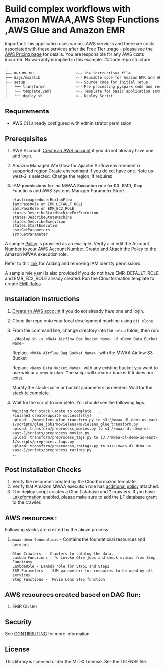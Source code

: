 # Build complex workflows with Amazon MWAA,AWS Step Functions ,AWS Glue and Amazon EMR

Important: this application uses various AWS services and there are costs associated with these services after the Free Tier usage - please see the [AWS Pricing page](https://aws.amazon.com/pricing/) for details. You are responsible for any AWS costs incurred. No warranty is implied in this example.
##Code repo structure

```bash
.
├── README.MD                   <-- The instructions file
├── dags/mwaalib                <-- Reusable code for Amazon EMR and AWS Step Functions
├── setup                       <-- Source code for initial setup
│   └── transform/              <-- Pre processing pyspark code and resuable code.     
│   └── template.yaml           <-- Template for basic application setup
│   └── deploy.sh               <-- Deploy Script 

```

## Requirements

* AWS CLI already configured with Administrator permission

## Prerequisites
1.  AWS Account .[Create an AWS account](https://portal.aws.amazon.com/gp/aws/developer/registration/index.html) if you do not already have one and login.
2.  Amazon Managed Workflow for Apache Airflow environment in supported region.[Create environment](https://us-west-2.console.aws.amazon.com/mwaa/home?region=us-west-2#/create/environment) if you do not have one. Note us-west-2 is selected. Change the region, if required.
3.  IAM permissions for the MWAA Execution role for S3 ,EMR, Step Functions and AWS Systems Manager Parameter Store.

        elasticmapreduce:RunJobFlow
        iam:PassRole on EMR_DEFAULT_ROLE
        iam:PassRole on EMR_EC2_ROLE
        states:DescribeStateMachineForExecution
        states:DescribeStateMachine
        states:DescribeExecution
        states:StartExecution
        ssm:GetParameters
        ssm:GetParameter

 
 A sample [Policy](setup/additional_policy.json) is provided as an example. Verify and edit the Account Number to your AWS Account Number.
 Create and Attach the Policy to the Amazon MWAA execution role. 
 
 Refer to this [link](https://docs.aws.amazon.com/IAM/latest/UserGuide/access_policies_manage-attach-detach.html) for Adding and removing IAM identity permissions.
 
 A sample role yaml is also provided if you do not have EMR_DEFAULT_ROLE and EMR_EC2_ROLE already created. 
 Run the Cloudformation template to create [EMR Roles](setup/default-emr-roles.yaml)
 
 

## Installation Instructions

1. [Create an AWS account](https://portal.aws.amazon.com/gp/aws/developer/registration/index.html) if you do not already have one and login.
2. Clone the repo onto your local development machine using `git clone`.
3. From the command line, change directory into the ```setup``` folder, then run:
    ```
    ./deploy.sh -s <MWAA Airflow Dag Bucket Name> -d <Demo Data Bucket Name>

    ```
   
   Replace `<MWAA Airflow Dag Bucket Name> ` with the MWAA Airflow S3 Bucket
   
   Replace `<Demo Data Bucket Name> ` with any existing bucket you want to use with or a new bucket. The script will create a bucket if it does not exist.
   
   Modify the stack-name or bucket parameters as needed. Wait for the stack to complete.

4. Wait for the script to complete. You should see the following logs.
    ```
    Waiting for stack update to complete ...
    Finished create/update successfully!
    upload: ./movielens_glue_transform.py to s3://mwaa-dl-demo-us-east-1/scripts/glue_jobs/movielens/movielens_glue_transform.py
    upload: transform/preprocess_movies.py to s3://mwaa-dl-demo-us-east-1/scripts/preprocess_movies.py
    upload: transform/preprocess_tags.py to s3://mwaa-dl-demo-us-east-1/scripts/preprocess_tags.py
    upload: transform/preprocess_ratings.py to s3://mwaa-dl-demo-us-east-1/scripts/preprocess_ratings.py
    ...
    ```

## Post Installation Checks
1. Verify the resources created by the Cloudformation template.
2. Verify that Amazon MWAA execution role has [additional policy](setup/additional_policy.json) attached.
3. The deploy script creates a Glue Database and 2 crawlers. If you have [Lakeformation](https://aws.amazon.com/lake-formation/) enabled, please make sure to add the LF database grant to the crawler.

## AWS resources :
Following stacks are created by the above process
1. ```mwaa-demo-foundations``` - Contains the foundational resources and services 
    ```Glue Database - mwaa-movielens-demo-db
    Glue Crawlers  - Crawlers to catalog the data.
    Lambda Functions - To invoke Glue jobs and check status from Step Functions  
    LambdaRole - Lambda role for Step1 and Step2
    SSM Parameters -  SSM parameters for resources to be used by all services.
    Step Functions -  Movie Lens Step function
   ```


## AWS resources created based on DAG Run:
1. EMR Cluster

## Security

See [CONTRIBUTING](CONTRIBUTING.md#security-issue-notifications) for more information.

## License

This library is licensed under the MIT-0 License. See the LICENSE file.

